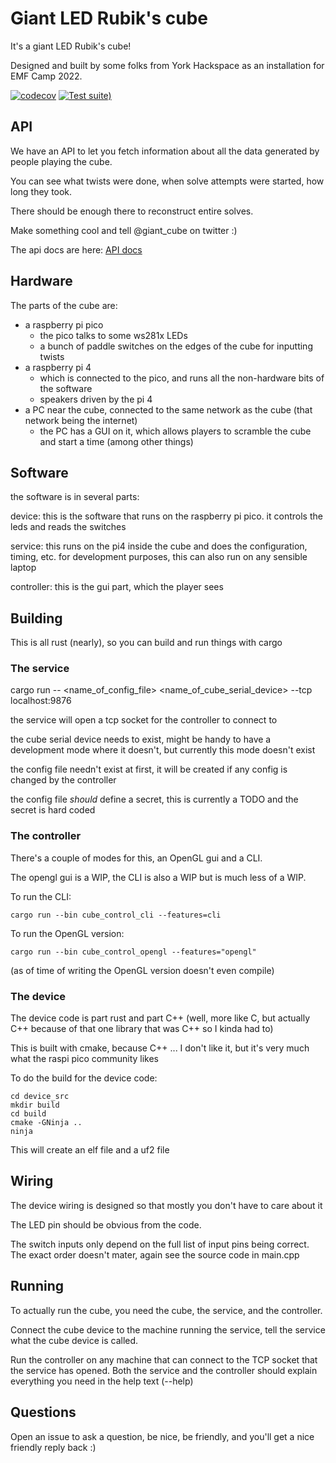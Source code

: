 # Giant LED Rubik's cube

It's a giant LED Rubik's cube!

Designed and built by some folks from York Hackspace as an installation for EMF Camp 2022.

[![codecov](https://codecov.io/gh/danieljabailey/giant_led_cube/branch/main/graph/badge.svg?token=HPRY3LEJBN)](https://codecov.io/gh/danieljabailey/giant_led_cube)
[![Test suite)](https://github.com/danieljabailey/giant_led_cube/actions/workflows/tests.yml/badge.svg)](https://github.com/danieljabailey/giant_led_cube/actions/workflows/tests.yml)

## API

We have an API to let you fetch information about all the data generated by people playing the cube.

You can see what twists were done, when solve attempts were started, how long they took.

There should be enough there to reconstruct entire solves.

Make something cool and tell @giant_cube on twitter :)

The api docs are here: [API docs](api.md)

## Hardware

The parts of the cube are:
 - a raspberry pi pico
   - the pico talks to some ws281x LEDs
   - a bunch of paddle switches on the edges of the cube for inputting twists
 - a raspberry pi 4
   - which is connected to the pico, and runs all the non-hardware bits of the software
   - speakers driven by the pi 4
 - a PC near the cube, connected to the same network as the cube (that network being the internet)
   - the PC has a GUI on it, which allows players to scramble the cube and start a time (among other things)


## Software

the software is in several parts:

device: this is the software that runs on the raspberry pi pico. it controls the leds and reads the switches

service: this runs on the pi4 inside the cube and does the configuration, timing, etc. for development purposes, this can also run on any sensible laptop

controller: this is the gui part, which the player sees

## Building

This is all rust (nearly), so you can build and run things with cargo

### The service

   cargo run -- <name_of_config_file> <name_of_cube_serial_device> --tcp localhost:9876 

the service will open a tcp socket for the controller to connect to

the cube serial device needs to exist, might be handy to have a development mode where it doesn't, but currently this mode doesn't exist

the config file needn't exist at first, it will be created if any config is changed by the controller

the config file _should_ define a secret, this is currently a TODO and the secret is hard coded

### The controller

There's a couple of modes for this, an OpenGL gui and a CLI.

The opengl gui is a WIP, the CLI is also a WIP but is much less of a WIP.

To run the CLI:

    cargo run --bin cube_control_cli --features=cli

To run the OpenGL version:

    cargo run --bin cube_control_opengl --features="opengl"

(as of time of writing the OpenGL version doesn't even compile)

### The device

The device code is part rust and part C++ (well, more like C, but actually C++ because of that one library that was C++ so I kinda had to)

This is built with cmake, because C++ ... I don't like it, but it's very much what the raspi pico community likes

To do the build for the device code:

    cd device_src
    mkdir build
    cd build
    cmake -GNinja ..
    ninja

This will create an elf file and a uf2 file

## Wiring

The device wiring is designed so that mostly you don't have to care about it

The LED pin should be obvious from the code.

The switch inputs only depend on the full list of input pins being correct. The exact order doesn't mater, again see the source code in main.cpp

## Running

To actually run the cube, you need the cube, the service, and the controller.

Connect the cube device to the machine running the service, tell the service what the cube device is called.

Run the controller on any machine that can connect to the TCP socket that the service has opened. Both the service and the controller should explain everything you need in the help text (--help)

## Questions

Open an issue to ask a question, be nice, be friendly, and you'll get a nice friendly reply back :)
